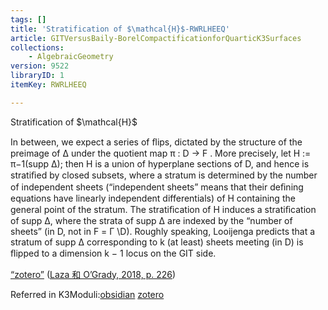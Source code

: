 ```yaml
---
tags: []
title: 'Stratification of $\mathcal{H}$-RWRLHEEQ'
article: GITVersusBaily-BorelCompactificationforQuarticK3Surfaces
collections:
    - AlgebraicGeometry
version: 9522
libraryID: 1
itemKey: RWRLHEEQ

---
```

Stratification of \$\mathcal{H}\$

In between, we expect a series of ﬂips, dictated by the structure of the preimage of Δ under the quotient map π : D → F . More precisely, let H := π−1(supp Δ); then H is a union of hyperplane sections of D, and hence is stratiﬁed by closed subsets, where a stratum is determined by the number of independent sheets (“independent sheets” means that their deﬁning equations have linearly independent differentials) of H containing the general point of the stratum. The stratiﬁcation of H induces a stratiﬁcation of supp Δ, where the strata of supp Δ are indexed by the “number of sheets” (in D, not in F = Γ \D). Roughly speaking, Looijenga predicts that a stratum of supp Δ corresponding to k (at least) sheets meeting (in D) is ﬂipped to a dimension k − 1 locus on the GIT side.

<span class="highlight" data-annotation="%7B%22attachmentURI%22%3A%22http%3A%2F%2Fzotero.org%2Fusers%2F9666949%2Fitems%2FZUCHXNMP%22%2C%22annotationKey%22%3A%2237XEE6FP%22%2C%22color%22%3A%22%23a28ae5%22%2C%22pageLabel%22%3A%22226%22%2C%22position%22%3A%7B%22pageIndex%22%3A9%2C%22rects%22%3A%5B%5B65.761%2C329.788%2C385.766%2C338.545%5D%2C%5B53.88%2C317.459%2C385.57%2C329.229%5D%2C%5B53.881%2C305.459%2C385.515%2C315.422%5D%2C%5B53.882%2C293.788%2C385.592%2C302.545%5D%2C%5B53.882%2C281.788%2C385.968%2C290.545%5D%2C%5B53.882%2C269.46%2C385.548%2C279.422%5D%2C%5B53.882%2C257.46%2C385.637%2C267.422%5D%2C%5B53.882%2C245.46%2C385.801%2C255.422%5D%2C%5B53.882%2C233.46%2C385.522%2C243.422%5D%2C%5B53.882%2C221.46%2C272.249%2C231.422%5D%5D%7D%2C%22citationItem%22%3A%7B%22uris%22%3A%5B%22http%3A%2F%2Fzotero.org%2Fusers%2F9666949%2Fitems%2F7XJ6STPQ%22%5D%2C%22locator%22%3A%22226%22%7D%7D" ztype="zhighlight"><a href="zotero://open-pdf/library/items/ZUCHXNMP?page=10&#x26;annotation=37XEE6FP">“zotero”</a></span> <span class="citation" data-citation="%7B%22citationItems%22%3A%5B%7B%22uris%22%3A%5B%22http%3A%2F%2Fzotero.org%2Fusers%2F9666949%2Fitems%2F7XJ6STPQ%22%5D%2C%22locator%22%3A%22226%22%7D%5D%2C%22properties%22%3A%7B%7D%7D" ztype="zcitation">(<span class="citation-item"><a href="zotero://select/library/items/7XJ6STPQ">Laza 和 O’Grady, 2018, p. 226</a></span>)</span>

Referred in K3Moduli:[obsidian](/wiki/zotero/K3Moduli-Main-DLFQJ2XA) <a href="./K3Moduli-Main-DLFQJ2XA.md" rel="noopener noreferrer nofollow" zhref="zotero://note/u/DLFQJ2XA/?ignore=1&#x26;line=14" ztype="znotelink" class="internal-link">zotero</a>

	